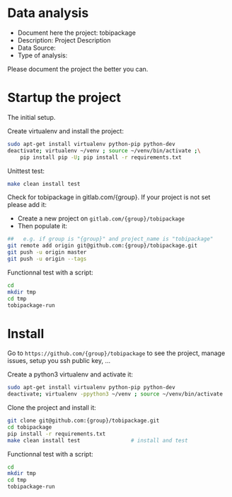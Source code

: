 # Data analysis
- Document here the project: tobipackage
- Description: Project Description
- Data Source:
- Type of analysis:

Please document the project the better you can.

# Startup the project

The initial setup.

Create virtualenv and install the project:
```bash
sudo apt-get install virtualenv python-pip python-dev
deactivate; virtualenv ~/venv ; source ~/venv/bin/activate ;\
    pip install pip -U; pip install -r requirements.txt
```

Unittest test:
```bash
make clean install test
```

Check for tobipackage in gitlab.com/{group}.
If your project is not set please add it:

- Create a new project on `gitlab.com/{group}/tobipackage`
- Then populate it:

```bash
##   e.g. if group is "{group}" and project_name is "tobipackage"
git remote add origin git@github.com:{group}/tobipackage.git
git push -u origin master
git push -u origin --tags
```

Functionnal test with a script:

```bash
cd
mkdir tmp
cd tmp
tobipackage-run
```

# Install

Go to `https://github.com/{group}/tobipackage` to see the project, manage issues,
setup you ssh public key, ...

Create a python3 virtualenv and activate it:

```bash
sudo apt-get install virtualenv python-pip python-dev
deactivate; virtualenv -ppython3 ~/venv ; source ~/venv/bin/activate
```

Clone the project and install it:

```bash
git clone git@github.com:{group}/tobipackage.git
cd tobipackage
pip install -r requirements.txt
make clean install test                # install and test
```
Functionnal test with a script:

```bash
cd
mkdir tmp
cd tmp
tobipackage-run
```
